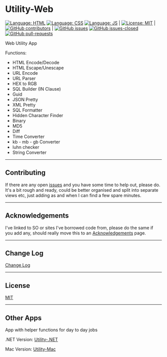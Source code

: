 # Utility-Web

[![Language: HTML](https://img.shields.io/badge/language-html-purple.svg)](https://www.w3.org/html/)
[![Language: CSS](https://img.shields.io/badge/language-css-purple.svg)](https://www.w3.org/Style/CSS/)
[![Language: JS](https://img.shields.io/badge/language-javascript-purple.svg)](https://developer.mozilla.org/en-US/docs/Web/JavaScript)
|
[![License: MIT](https://img.shields.io/badge/License-MIT-lightgrey.svg)](https://opensource.org/licenses/MIT) 
|
[![GitHub contributors](https://img.shields.io/github/contributors/AlexHedley/Utility-Web.svg)](https://GitHub.com/AlexHedley/Utility-Web/graphs/contributors/)
|
[![GitHub issues](https://img.shields.io/github/issues/AlexHedley/Utility-Web.svg)](https://GitHub.com/AlexHedley/Utility-Web/issues/)
[![GitHub issues-closed](https://img.shields.io/github/issues-closed/AlexHedley/Utility-Web.svg)](https://GitHub.com/AlexHedley/Utility-Web/issues?q=is%3Aissue+is%3Aclosed)
[![GitHub pull-requests](https://img.shields.io/github/issues-pr/AlexHedley/Utility-Web.svg)](https://GitHub.com/AlexHedley/Utility-Web/pull/)

Web Utility App

Functions:

* HTML Encode/Decode
* HTML Escape/Unescape
* URL Encode
* URL Parser
* HEX to RGB
* SQL Builder (IN Clause)
* Guid
* JSON Pretty
* XML Pretty
* SQL Formatter
* Hidden Character Finder
* Binary
* MD5
* Diff
* Time Converter
* kb - mb - gb Converter
* luhn checker
* String Converter

---

## Contributing

If there are any open [issues]((https://GitHub.com/AlexHedley/Utility-Web/issues/)) and you have some time to help out, please do. It's a bit rough and ready, could be better organised and split into separate views etc, just adding as and when I can find a few spare minutes.

---

## Acknowledgements

I've linked to SO or sites I've borrowed code from, please do the same if you add any, should really move this to an [Acknowledgements](ACKNOWLEDGEMENTS.md) page.

---

## Change Log

[Change Log](CHANGELOG.md)

---

## License

[MIT](LICENSE)

---

## Other Apps

App with helper functions for day to day jobs

.NET Version: [Utility-.NET](https://github.com/AlexHedley/Utility)

 Mac Version: [Utility-Mac](https://github.com/AlexHedley/Utility-Mac)
